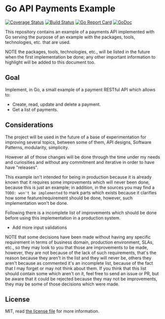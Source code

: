 # Go API Payments Example

[![Coverage Status](https://coveralls.io/repos/github/ifraixedes/go-payments-api-example/badge.svg?branch=master)](https://coveralls.io/github/ifraixedes/go-payments-api-example/?branch=master)
[![Build Status](https://travis-ci.com/ifraixedes/go-payments-api-example.svg?branch=master)](https://travis-ci.com/ifraixedes/go-payments-api-example)
[![Go Report Card](https://goreportcard.com/badge/github.com/ifraixedes/go-payments-api-example)](https://goreportcard.com/report/github.com/ifraixedes/go-payments-api-example)
[![GoDoc](https://godoc.org/github.com/ifraixedes/go-payments-api-example?status.svg)](https://godoc.org/github.com/ifraixedes/go-payments-api-example)


This repository contains an example of a payments API implemented with Go serving the purpose of an example with the packages, tools, technologies, etc. that are used.

NOTE the packages, tools, technologies, etc., will be listed in the future when the first implementation be done; any other important information to highlight will be added to this document too.

## Goal

Implement, in Go, a small example of a payment RESTful API which allows to:

* Create, read, update and delete a payment.
* Get a list of payments.

## Considerations

The project will be used in the future of a base of experimentation for improving several topics, between some of them, API designs, Software Patterns, modularity, simplicity.

However all of those changes will be done through the time under my needs and curiosities and without any commitment and iterative in order to have have "releases".

This example isn't intended for being in production because it is already known that it requires some improvements which will never been done, because this is just an example; in addition, in the sources you may find a `TODO: won't be implemented` to mark parts which exists because it clarifies how some feature/requirement should be done, however, such implementation won't be done.

Following there is a incomplete list of improvements which should be done before using this implementation in a production system.

* Add more input validations


NOTE that some decisions have been made without having any specific requirement in terms of business domain, production environment, SLAs, etc., so they may look to you that those are improvements to be made, however, they are not because of the lack of such requirements, that's the reason because they aren't in the list and they will never be, others they aren't because as commented it's an incomplete list, because of the fact that I may forget or may not think about them. If you think that this list should contain some which aren't on it, feel free to send an issue or PR, but be aware that it could be rejected because they may not be improvements, they may be some of those decisions which were made.

## License

MIT, read [the license file](LICENSE) for more information.
